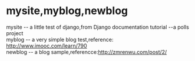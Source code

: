 # mysite,myblog,newblog
  
mysite -- a little test of django,from Django documentation tutorial --a polls project  
myblog -- a very simple blog test,reference: http://www.imooc.com/learn/790   
newblog -- a blog sample,referencce:http://zmrenwu.com/post/2/
